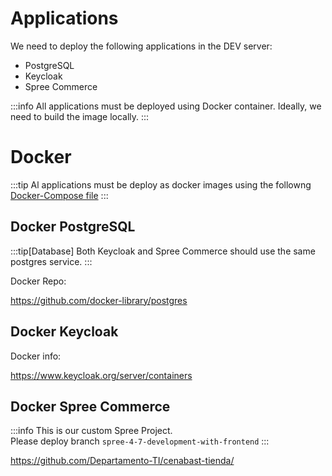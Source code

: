 # Applications

We need to deploy the following applications in the DEV server:

- PostgreSQL
- Keycloak
- Spree Commerce

:::info
All applications must be deployed using Docker container.
Ideally, we need to build the image locally.
:::



# Docker

:::tip
Al applications must be deploy as docker images using the followng [Docker-Compose file](https://github.com/Departamento-TI/cenabast-tienda/blob/spree-4-7-development-with-frontend/docker-compose.yml)
:::

## Docker PostgreSQL

:::tip[Database]
Both Keycloak and Spree Commerce should use the same postgres service.
:::

Docker Repo:

https://github.com/docker-library/postgres

## Docker Keycloak

Docker info:

https://www.keycloak.org/server/containers


## Docker Spree Commerce

:::info
This is our custom Spree Project. \
Please deploy branch `spree-4-7-development-with-frontend`
:::


https://github.com/Departamento-TI/cenabast-tienda/

